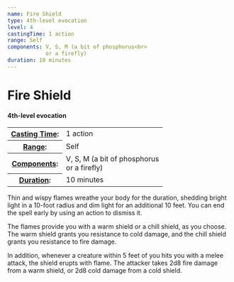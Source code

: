 ```yaml
---
name: Fire Shield
type: 4th-level evocation
level: 4
castingTime: 1 action
range: Self
components: V, S, M (a bit of phosphorus<br>
			or a firefly)
duration: 10 minutes
---
```


Fire Shield
===========

#### 4th-level evocation

<table cellspacing="0" class="statBlock"><tbody><tr><th><a href="/srd/spellcasting/castingASpell.htm#castingtime">Casting Time</a>:</th><td>1 action</td></tr><tr><th><a href="/srd/spellcasting/castingASpell.htm#range">Range</a>:</th><td>Self</td></tr><tr><th><a href="/srd/spellcasting/castingASpell.htm#components">Components</a>:</th><td>V, S, M (a bit of phosphorus<br>or a firefly)</td></tr><tr><th><a href="/srd/spellcasting/castingASpell.htm#duration">Duration</a>:</th><td>10 minutes</td></tr></tbody></table>

Thin and wispy flames wreathe your body for the duration, shedding bright light in a 10-foot radius and dim light for an additional 10 feet. You can end the spell early by using an action to dismiss it.

The flames provide you with a warm shield or a chill shield, as you choose. The warm shield grants you resistance to cold damage, and the chill shield grants you resistance to fire damage.

In addition, whenever a creature within 5 feet of you hits you with a melee attack, the shield erupts with flame. The attacker takes 2d8 fire damage from a warm shield, or 2d8 cold damage from a cold shield.